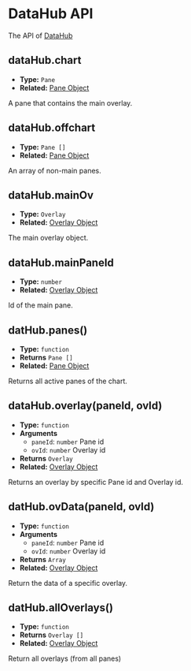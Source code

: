 
# DataHub API

The API of [DataHub](/night-vision-ext/guide/main-comp/data-hub.html)

## dataHub.chart

- **Type:** `Pane`
- **Related:** [Pane Object](/night-vision-ext/guide/data-struct/pane-object)

A pane that contains the main overlay.

## dataHub.offchart

- **Type:** `Pane []`
- **Related:** [Pane Object](/night-vision-ext/guide/data-struct/pane-object)

An array of non-main panes.

## dataHub.mainOv

- **Type:** `Overlay`
- **Related:** [Overlay Object](/night-vision-ext/guide/data-struct/overlay-object)

The main overlay object.

## dataHub.mainPaneId

- **Type:** `number`
- **Related:** [Overlay Object](/night-vision-ext/guide/data-struct/overlay-object)

Id of the main pane.

## datHub.panes()

- **Type:** `function`
- **Returns** `Pane []`
- **Related:** [Pane Object](/night-vision-ext/guide/data-struct/pane-object)

Returns all active panes of the chart.

## dataHub.overlay(paneId, ovId)

- **Type:** `function`
- **Arguments**
    - `paneId`: `number` Pane id
    - `ovId`: `number` Overlay id
- **Returns** `Overlay`
- **Related:** [Overlay Object](/night-vision-ext/guide/data-struct/overlay-object)

Returns an overlay by specific Pane id and Overlay id.

## datHub.ovData(paneId, ovId)

- **Type:** `function`
- **Arguments**
    - `paneId`: `number` Pane id
    - `ovId`: `number` Overlay id
- **Returns** `Array`
- **Related:** [Overlay Object](/night-vision-ext/guide/data-struct/overlay-object)

Return the data of a specific overlay.

## datHub.allOverlays()

- **Type:** `function`
- **Returns** `Overlay []`
- **Related:** [Overlay Object](/night-vision-ext/guide/data-struct/overlay-object)

Return all overlays (from all panes)
